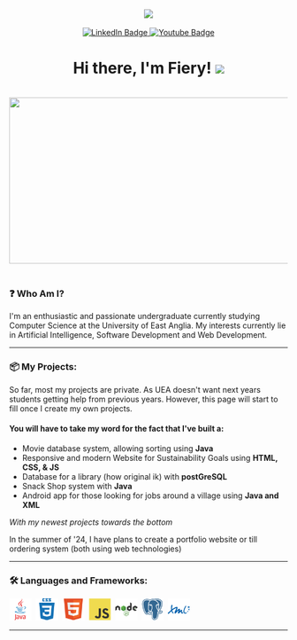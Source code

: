 <div id="header" align="center">
  <img align="center" src="https://64.media.tumblr.com/0f7f98991b813078a8c81992ad7d58f7/tumblr_peyfueA0Gh1wv5hmyo1_250.png">
</div>
<br>
<div id="badges" align="center">
  <a href="[your-linkedin-URL](https://www.linkedin.com/in/aidan-leonard-b81b0b236/)">
    <img src="https://img.shields.io/badge/LinkedIn-blue?style=for-the-badge&logo=linkedin&logoColor=white" alt="LinkedIn Badge"/>
  </a>
  <a href="www.youtube.com/@Fiery1">
    <img src="https://img.shields.io/badge/YouTube-red?style=for-the-badge&logo=youtube&logoColor=white" alt="Youtube Badge"/>
  </a>
</div>
<h1 align="center">
  Hi there, I'm Fiery! 
  <img src="https://user-images.githubusercontent.com/74038190/226127923-0e8b7792-7b3c-462b-951b-63c96ba1a5af.gif" width="30px"/>
</h1>
<br>

<div align="center">
  <img src="https://user-images.githubusercontent.com/74038190/212748830-4c709398-a386-4761-84d7-9e10b98fbe6e.gif" width="600" height="300"/>
</div>

<br>

### ❓ Who Am I?
I'm an enthusiastic and passionate undergraduate currently studying Computer Science at the University of East Anglia. 
My interests currently lie in Artificial Intelligence, Software Development and Web Development.

---

### 📦 My Projects:
So far, most my projects are private. As UEA doesn't want next years students getting help from previous years. However, this page will start to fill once I create my own projects. 

#### You will have to take my word for the fact that I've built a:
- Movie database system, allowing sorting using **Java**
- Responsive and modern Website for Sustainability Goals using **HTML, CSS, & JS**
- Database for a library (how original ik) with **postGreSQL**
- Snack Shop system with **Java**
- Android app for those looking for jobs around a village using **Java and XML**

_With my newest projects towards the bottom_

In the summer of '24, I have plans to create a portfolio website or till ordering system (both using web technologies)

---

### :hammer_and_wrench: Languages and Frameworks:

<div>
  <img src="https://github.com/devicons/devicon/blob/master/icons/java/java-original-wordmark.svg" title="Java" alt="Java" width="40" height="40"/>&nbsp;
  <img src="https://github.com/devicons/devicon/blob/master/icons/css3/css3-plain-wordmark.svg"  title="CSS3" alt="CSS" width="40" height="40"/>&nbsp;
  <img src="https://github.com/devicons/devicon/blob/master/icons/html5/html5-original.svg" title="HTML5" alt="HTML" width="40" height="40"/>&nbsp;
  <img src="https://github.com/devicons/devicon/blob/master/icons/javascript/javascript-original.svg" title="JavaScript" alt="JavaScript" width="40" height="40"/>&nbsp;
  <img src="https://github.com/devicons/devicon/blob/master/icons/nodejs/nodejs-original-wordmark.svg" title="NodeJS" alt="NodeJS" width="40" height="40"/>&nbsp;
  <img src="https://github.com/devicons/devicon/blob/6910f0503efdd315c8f9b858234310c06e04d9c0/icons/postgresql/postgresql-plain.svg" width="40" height="40"/>&nbsp;
  <img src="https://github.com/devicons/devicon/blob/6910f0503efdd315c8f9b858234310c06e04d9c0/icons/xml/xml-plain.svg" width="40" height="40"/>&nbsp;
</div>

---
